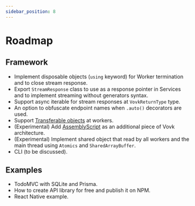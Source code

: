 ```yaml
---
sidebar_position: 8
---
```


# Roadmap

## Framework

- Implement disposable objects (`using` keyword) for Worker termination and to close stream response.
- Export `StreamResponse` class to use as a response pointer in Services and to implement streaming without generators syntax.
- Support async iterable for stream responses at `VovkReturnType` type.
- An option to obfuscate endpoint names when `.auto()` decorators are used.
- Support [Transferable objects](https://developer.mozilla.org/en-US/docs/Web/API/Web_Workers_API/Transferable_objects) at workers.
- (Experimental) Add [AssemblyScript](https://www.assemblyscript.org/) as an additional piece of Vovk architecture.
- (Experimental) Implement shared object that read by all workers and the main thread using `Atomics` and `SharedArrayBuffer`.
- CLI (to be discussed).

## Examples

- TodoMVC with SQLite and Prisma.
- How to create API library for free and publish it on NPM.
- React Native example.
